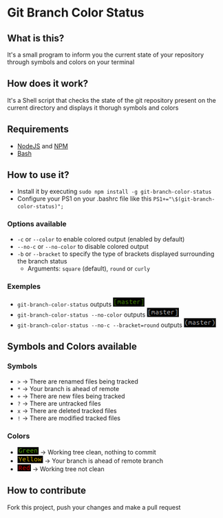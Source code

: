 # Git Branch Color Status

## What is this?

It's a small program to inform you the current state of your repository through symbols and colors on your terminal

## How does it work?

It's a Shell script that checks the state of the git repository present on the current directory and displays it thorugh symbols and colors

## Requirements

- [NodeJS](https://nodejs.org) and [NPM](https://www.npmjs.com/)
- [Bash](https://www.gnu.org/software/bash/)

## How to use it?

- Install it by executing `sudo npm install -g git-branch-color-status`
- Configure your PS1 on your .bashrc file like this `PS1+="\$(git-branch-color-status)";`

### Options available

- `-c` or `--color` to enable colored output (enabled by default)
- `--no-c` or `--no-color` to disable colored output
- `-b` or `--bracket` to specify the type of brackets displayed surrounding the branch status
    - Arguments: `square` (default), `round` or `curly`

### Exemples

- `git-branch-color-status` outputs ![word "master" colored in green surrounded by square brackets](doc/img/examples/ColoredExample.png "colored branch name surrounded by square brackets")
- `git-branch-color-status --no-color` outputs ![word "master" colored in white surrounded by square brackets](doc/img/examples/NoColorExample.png "non-colored branch name surrounded by square brackets") 
- `git-branch-color-status --no-c --bracket=round` outputs ![word "master" colored in white surrounded by round brackets](doc/img/examples/NoColorRoundBracketExample.png "non-colored branch name surrounded by round brackets") 

## Symbols and Colors available

### Symbols

- `>` -> There are renamed files being tracked
- `*` -> Your branch is ahead of remote
- `+` -> There are new files being tracked
- `?` -> There are untracked files
- `x` -> There are deleted tracked files
- `!` -> There are modified tracked files

### Colors

- ![word "Green" colored in green](doc/img/text/GreenText.png "Green") -> Working tree clean, nothing to commit
- ![word "Yellow" colored in yellow](doc/img/text/YellowText.png "Yellow") -> Your branch is ahead of remote branch
- ![word "Red" colored in red](doc/img/text/RedText.png "Red") -> Working tree not clean

## How to contribute

Fork this project, push your changes and make a pull request
